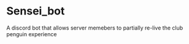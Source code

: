 # Sensei_bot
A discord bot that allows server memebers to partially re-live the club penguin experience
